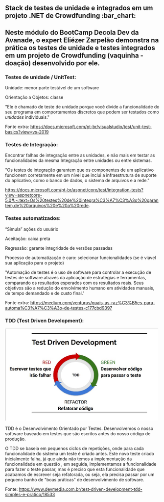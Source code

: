 <p align="center" ><h2>Stack de testes de unidade e integrados em um projeto .NET de Crowdfunding :bar_chart:<h2></p>


Neste módulo do BootCamp Decola Dev da Avanade, o expert Eliézer Zarpelão demonstra na prática os testes de unidade e testes integrados em um projeto de Crowdfunding (vaquinha - doação) desenvolvido por ele.


### Testes de unidade / UnitTest:

Unidade: menor parte testável de um software 

Orientação a Objetos: classe

"Ele é chamado de teste de unidade porque você divide a funcionalidade do seu programa em comportamentos discretos que podem ser testados como *unidades* individuais."

Fonte extra: https://docs.microsoft.com/pt-br/visualstudio/test/unit-test-basics?view=vs-2019




### Testes de Integração:

Encontrar falhas de integração entre as unidades, e não mais em testar as funcionalidades da mesma Integração entre unidades ou entre sistemas.

"Os testes de integração garantem que os componentes de um aplicativo funcionem corretamente em um nível que inclui a infraestrutura de suporte do aplicativo, como o banco de dados, o sistema de arquivos e a rede."

https://docs.microsoft.com/pt-br/aspnet/core/test/integration-tests?view=aspnetcore-5.0#:~:text=Os%20testes%20de%20integra%C3%A7%C3%A3o%20garantem,de%20arquivos%20e%20a%20rede.




### Testes automatizados:

“Simula” ações do usuário 

Aceitação: caixa preta 

Regressão: garante integridade de versões passadas 

Processo de automatização é caro: selecionar funcionalidades (se é viável sua aplicação para o projeto)

"Automação de testes é o uso de software para controlar a execução de testes de software através da aplicação de estratégias e ferramentas, comparando os resultados esperados com os resultados reais. Seus objetivos são a redução do envolvimento humano em atividades manuais, de tempo demandado e de custo final."

Fonte extra: https://medium.com/venturus/quais-as-raz%C3%B5es-para-automa%C3%A7%C3%A3o-de-testes-c177cbd9397




### TDD (Test Driven Development):

<p align="left">
  <img width="500" height="300" src="/imgs/TDD.jpg" alt="Imagem com o cilco do conceito de TDD ">
  </P>

TDD é o Desenvolvimento Orientado por Testes. Desenvolvemos o nosso software baseado em testes que são escritos antes do nosso código de produção.

O TDD se baseia em pequenos ciclos de repetições, onde para cada funcionalidade do sistema um teste é criado antes. Este novo teste criado inicialmente falha, já que ainda não temos a implementação da funcionalidade em questão , em seguida, implementamos a funcionalidade para fazer o teste passar, mas é preciso que esta funcionalidade que acabamos de escrever seja refatorada, ou seja, ela precisa passar por um pequeno banho de "boas práticas” de desenvolvimento de software.

Fonte: https://www.devmedia.com.br/test-driven-development-tdd-simples-e-pratico/18533











